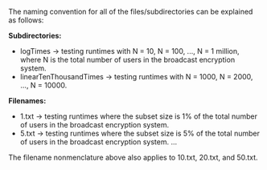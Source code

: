 The naming convention for all of the files/subdirectories can be explained as follows:

**Subdirectories:**

* logTimes -> testing runtimes with N = 10, N = 100, ..., N = 1 million, where N is the total number of users in the broadcast encryption system.
* linearTenThousandTimes -> testing runtimes with N = 1000, N = 2000, ..., N = 10000.

**Filenames:**
* 1.txt -> testing runtimes where the subset size is 1% of the total number of users in the broadcast encryption system.
* 5.txt -> testing runtimes where the subset size is 5% of the total number of users in the broadcast encryption system.
...

The filename nonmenclature above also applies to 10.txt, 20.txt, and 50.txt.
